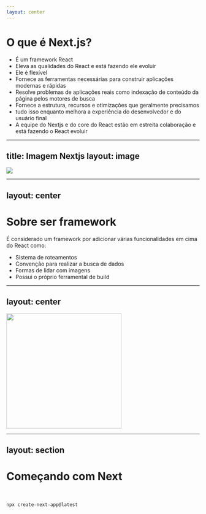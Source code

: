 ```yaml
---
layout: center
---
```

# O que é Next.js?

- É um framework React
- Eleva as qualidades do React e está fazendo ele evoluir
- Ele é flexível
- Fornece as ferramentas necessárias para construir aplicações modernas e rápidas
- Resolve problemas de aplicações reais como indexação de conteúdo da página pelos motores de busca
- Fornece a estrutura, recursos e otimizações que geralmente precisamos
- tudo isso enquanto melhora a experiência do desenvolvedor e do usuário final
- A equipe do Nextjs e do core do React estão em estreita colaboração e está fazendo o React evoluir

---
title: Imagem Nextjs
layout: image
---

![](/example--nextjs.png)

---
layout: center
---

# Sobre ser framework

É considerado um framework por adicionar várias funcionalidades em cima do React como:
- Sistema de roteamentos
- Convenção para realizar a busca de dados
- Formas de lidar com imagens
- Possui o próprio ferramental de build

---
layout: center
---

<img src="/meme--clown.jpg" width="300" />

<!--
- Agora começou o conteúdo do curso
-->

---
layout: section
---

# Começando com Next

<br />

```bash
npx create-next-app@latest
```

<style>
code {
  @apply text-xl !important;
}
</style>
